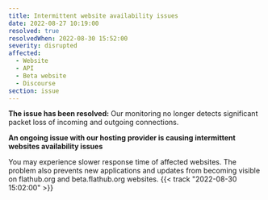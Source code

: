 ```yaml
---
title: Intermittent website availability issues 
date: 2022-08-27 10:19:00
resolved: true
resolvedWhen: 2022-08-30 15:52:00
severity: disrupted
affected:
  - Website
  - API
  - Beta website
  - Discourse
section: issue
---
```


**The issue has been resolved:** Our monitoring no longer detects significant
packet loss of incoming and outgoing connections.

**An ongoing issue with our hosting provider is causing intermittent websites
availability issues**

You may experience slower response time of affected websites. The problem
also prevents new applications and updates from becoming visible on flathub.org
and beta.flathub.org websites. {{< track "2022-08-30 15:02:00" >}}

